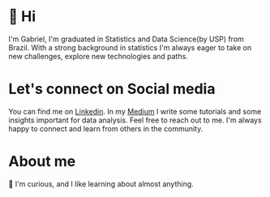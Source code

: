 
# 👋 Hi 

I'm Gabriel, I'm graduated in Statistics and Data Science(by USP) from Brazil.
With a strong background in statistics I'm always eager to take on new challenges, explore new technologies and paths.

# Let's connect on Social media
You can find me on [Linkedin](https://www.linkedin.com/in/gabrielbbueno/). In my [Medium](https://medium.com/@gabrielbbr) I write some tutorials and some insights important for data analysis. Feel free to reach out to me. I'm always happy to connect and learn from others in the community.

# About me
🧐 I'm curious, and I like learning about almost anything.
